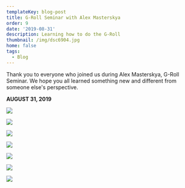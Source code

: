 ```yaml
---
templateKey: blog-post
title: G-Roll Seminar with Alex Masterskya
order: 9
date: '2019-08-31'
description: Learning how to do the G-Roll
thumbnail: /img/dsc6904.jpg
home: false
tags:
  - Blog
---
```

Thank you to everyone who joined us during Alex Masterskya, G-Roll Seminar. We hope you all learned something new and different from someone else's perspective.

**AUGUST 31, 2019**

![](/img/dsc6897.jpg)

![](/img/dsc6898.jpg)

![](/img/dsc6899.jpg)

![](/img/dsc6902.jpg)

![](/img/dsc6901.jpg)

![](/img/dsc6900.jpg)

![](/img/dsc6904.jpg)
